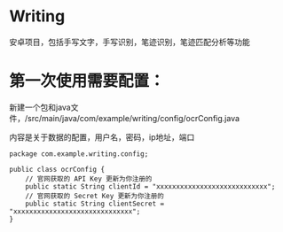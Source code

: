 # Writing

安卓项目，包括手写文字，手写识别，笔迹识别，笔迹匹配分析等功能

# 第一次使用需要配置：

新建一个包和java文件，/src/main/java/com/example/writing/config/ocrConfig.java

内容是关于数据的配置，用户名，密码，ip地址，端口

```
package com.example.writing.config;

public class ocrConfig {
    // 官网获取的 API Key 更新为你注册的
    public static String clientId = "xxxxxxxxxxxxxxxxxxxxxxxxxxxx";
    // 官网获取的 Secret Key 更新为你注册的
    public static String clientSecret = "xxxxxxxxxxxxxxxxxxxxxxxxxxxxxx";
}

```

